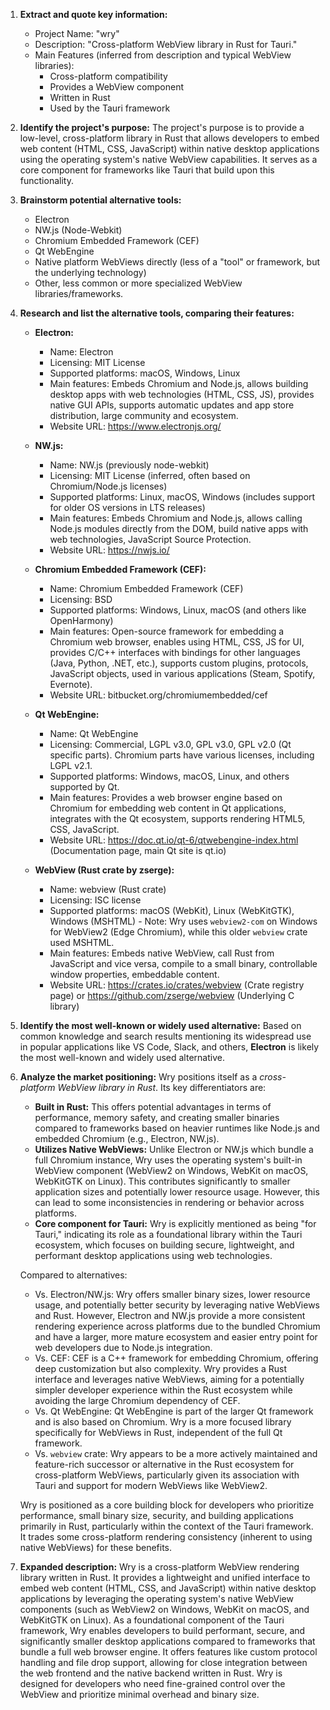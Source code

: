 1.  **Extract and quote key information:**
    *   Project Name: "wry"
    *   Description: "Cross-platform WebView library in Rust for Tauri."
    *   Main Features (inferred from description and typical WebView libraries):
        *   Cross-platform compatibility
        *   Provides a WebView component
        *   Written in Rust
        *   Used by the Tauri framework

2.  **Identify the project's purpose:**
    The project's purpose is to provide a low-level, cross-platform library in Rust that allows developers to embed web content (HTML, CSS, JavaScript) within native desktop applications using the operating system's native WebView capabilities. It serves as a core component for frameworks like Tauri that build upon this functionality.

3.  **Brainstorm potential alternative tools:**
    *   Electron
    *   NW.js (Node-Webkit)
    *   Chromium Embedded Framework (CEF)
    *   Qt WebEngine
    *   Native platform WebViews directly (less of a "tool" or framework, but the underlying technology)
    *   Other, less common or more specialized WebView libraries/frameworks.

4.  **Research and list the alternative tools, comparing their features:**

    *   **Electron:**
        *   Name: Electron
        *   Licensing: MIT License
        *   Supported platforms: macOS, Windows, Linux
        *   Main features: Embeds Chromium and Node.js, allows building desktop apps with web technologies (HTML, CSS, JS), provides native GUI APIs, supports automatic updates and app store distribution, large community and ecosystem.
        *   Website URL: https://www.electronjs.org/

    *   **NW.js:**
        *   Name: NW.js (previously node-webkit)
        *   Licensing: MIT License (inferred, often based on Chromium/Node.js licenses)
        *   Supported platforms: Linux, macOS, Windows (includes support for older OS versions in LTS releases)
        *   Main features: Embeds Chromium and Node.js, allows calling Node.js modules directly from the DOM, build native apps with web technologies, JavaScript Source Protection.
        *   Website URL: https://nwjs.io/

    *   **Chromium Embedded Framework (CEF):**
        *   Name: Chromium Embedded Framework (CEF)
        *   Licensing: BSD
        *   Supported platforms: Windows, Linux, macOS (and others like OpenHarmony)
        *   Main features: Open-source framework for embedding a Chromium web browser, enables using HTML, CSS, JS for UI, provides C/C++ interfaces with bindings for other languages (Java, Python, .NET, etc.), supports custom plugins, protocols, JavaScript objects, used in various applications (Steam, Spotify, Evernote).
        *   Website URL: bitbucket.org/chromiumembedded/cef

    *   **Qt WebEngine:**
        *   Name: Qt WebEngine
        *   Licensing: Commercial, LGPL v3.0, GPL v3.0, GPL v2.0 (Qt specific parts). Chromium parts have various licenses, including LGPL v2.1.
        *   Supported platforms: Windows, macOS, Linux, and others supported by Qt.
        *   Main features: Provides a web browser engine based on Chromium for embedding web content in Qt applications, integrates with the Qt ecosystem, supports rendering HTML5, CSS, JavaScript.
        *   Website URL: https://doc.qt.io/qt-6/qtwebengine-index.html (Documentation page, main Qt site is qt.io)

    *   **WebView (Rust crate by zserge):**
        *   Name: webview (Rust crate)
        *   Licensing: ISC license
        *   Supported platforms: macOS (WebKit), Linux (WebKitGTK), Windows (MSHTML) - Note: Wry uses `webview2-com` on Windows for WebView2 (Edge Chromium), while this older `webview` crate used MSHTML.
        *   Main features: Embeds native WebView, call Rust from JavaScript and vice versa, compile to a small binary, controllable window properties, embeddable content.
        *   Website URL: https://crates.io/crates/webview (Crate registry page) or https://github.com/zserge/webview (Underlying C library)

5.  **Identify the most well-known or widely used alternative:**
    Based on common knowledge and search results mentioning its widespread use in popular applications like VS Code, Slack, and others, **Electron** is likely the most well-known and widely used alternative.

6.  **Analyze the market positioning:**
    Wry positions itself as a *cross-platform WebView library in Rust*. Its key differentiators are:
    *   **Built in Rust:** This offers potential advantages in terms of performance, memory safety, and creating smaller binaries compared to frameworks based on heavier runtimes like Node.js and embedded Chromium (e.g., Electron, NW.js).
    *   **Utilizes Native WebViews:** Unlike Electron or NW.js which bundle a full Chromium instance, Wry uses the operating system's built-in WebView component (WebView2 on Windows, WebKit on macOS, WebKitGTK on Linux). This contributes significantly to smaller application sizes and potentially lower resource usage. However, this can lead to some inconsistencies in rendering or behavior across platforms.
    *   **Core component for Tauri:** Wry is explicitly mentioned as being "for Tauri," indicating its role as a foundational library within the Tauri ecosystem, which focuses on building secure, lightweight, and performant desktop applications using web technologies.

    Compared to alternatives:
    *   Vs. Electron/NW.js: Wry offers smaller binary sizes, lower resource usage, and potentially better security by leveraging native WebViews and Rust. However, Electron and NW.js provide a more consistent rendering experience across platforms due to the bundled Chromium and have a larger, more mature ecosystem and easier entry point for web developers due to Node.js integration.
    *   Vs. CEF: CEF is a C++ framework for embedding Chromium, offering deep customization but also complexity. Wry provides a Rust interface and leverages native WebViews, aiming for a potentially simpler developer experience within the Rust ecosystem while avoiding the large Chromium dependency of CEF.
    *   Vs. Qt WebEngine: Qt WebEngine is part of the larger Qt framework and is also based on Chromium. Wry is a more focused library specifically for WebViews in Rust, independent of the full Qt framework.
    *   Vs. `webview` crate: Wry appears to be a more actively maintained and feature-rich successor or alternative in the Rust ecosystem for cross-platform WebViews, particularly given its association with Tauri and support for modern WebViews like WebView2.

    Wry is positioned as a core building block for developers who prioritize performance, small binary size, security, and building applications primarily in Rust, particularly within the context of the Tauri framework. It trades some cross-platform rendering consistency (inherent to using native WebViews) for these benefits.

7.  **Expanded description:**
    Wry is a cross-platform WebView rendering library written in Rust. It provides a lightweight and unified interface to embed web content (HTML, CSS, and JavaScript) within native desktop applications by leveraging the operating system's native WebView components (such as WebView2 on Windows, WebKit on macOS, and WebKitGTK on Linux). As a foundational component of the Tauri framework, Wry enables developers to build performant, secure, and significantly smaller desktop applications compared to frameworks that bundle a full web browser engine. It offers features like custom protocol handling and file drop support, allowing for close integration between the web frontend and the native backend written in Rust. Wry is designed for developers who need fine-grained control over the WebView and prioritize minimal overhead and binary size.